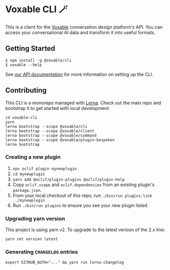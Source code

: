 # Voxable CLI 🪄

This is a client for the [Voxable](https://voxable.io) conversation design platform&#39;s API. You can access your conversational AI data and transform it into useful formats.

## Getting Started

```sh-session
$ npm install -g @voxable/cli
$ voxable --help
```

See [our API documentation](http://help.voxable.io/en/articles/5231902-using-the-voxable-api) for more information on setting up the CLI.

## Contributing

This CLI is a monorepo managed with [Lerna](https://lerna.js.org/). Check out the main repo and bootstrap it to get started with local development:

```console
cd voxable-cli
yarn
lerna bootstrap --scope @voxable/cli
lerna bootstrap --scope @voxable/client
lerna bootstrap --scope @voxable/command
lerna bootstrap --scope @voxable/plugin-bespoken
lerna bootstrap
```

### Creating a new plugin

1. `npx oclif plugin mynewplugin`
2. `cd mynewplugin`
3. `yarn add @oclif/plugin-plugins @oclif/plugin-help`
4. Copy `oclif.scope` and `oclif.dependencies` from an existing plugin's `package.json`.
5. From your local checkout of this repo, run `./bin/run plugins:link ../mynewplugin`
6. Run `./bin/run plugins` to ensure you see your new plugin listed.

### Upgrading yarn version

This project is using yarn v2. To upgrade to the latest version of the 2.x line:

```console
yarn set version latest
```

### Generating `CHANGELOG` entries
                       
```console
export GITHUB_AUTH="..." && yarn run lerna-changelog
```
